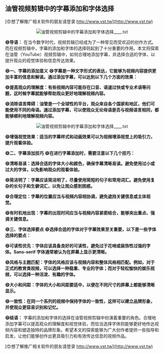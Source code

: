 ## **油管视频剪辑中的字幕添加和字体选择**

[😍想了解推广相关软件的朋友请登录 http://www.vst.tw](http://www.vst.tw)

 <center><img src="https://vst.tw/MP4/tuiguang/png/3.png" alt="油管视频剪辑中的字幕添加和字体选择____.txt"></center>

**😄导语：**
在当今数字时代，视频剪辑已经成为了一种常见而受欢迎的创作方式。而在视频剪辑中，字幕的添加和字体的选择则起到了十分重要的作用。本文将探索在油管（YouTube）视频剪辑中，如何合理地添加字幕，并选择合适的字体，以提升观众的视觉体验和信息传达效果。

**😄一、字幕的添加意义**
**😄字幕是一种文字形式的表达，它能够为视频内容提供更加丰富的信息和解读。通过添加字幕，可以达到以下几个方面的效果：**

**😄提高观众的理解度：有些视频内容可能存在口音、语速过快或专业术语等问题，这时候字幕就能够帮助观众更好地理解视频内容。**

**😄消除语言障碍：油管是一个全球性的平台，观众来自各个国家和地区，他们可能使用不同的母语。通过添加字幕，可以使观众无论母语是否与视频语言相同，都能够顺利地理解视频内容。**

 <center><img src="https://vst.tw/MP4/tuiguang/png/0.png" alt="油管视频剪辑中的字幕添加和字体选择____.txt"></center>

**😄增强视觉效果：适当的字幕样式和动画效果可以为视频增添视觉上的吸引力，提升观看体验。**

**😄二、字幕添加技巧**
**😄在进行字幕添加时，需要注意以下几个技巧：**

**😄清晰易读：选择合适的字体大小和颜色，确保字幕清晰易读。避免使用过小或过大的字体，以免影响观众的观看体验。**

**😄简洁明了：字幕应该简洁明了，尽量使用简短的句子和常用词汇。避免使用复杂的长句子和生僻词汇，以免让观众感到困惑。**

**😄合理定位：字幕的位置应当与视频内容相协调，避免遮挡关键信息或主体视觉。**

**😄有时机地出现：字幕的出现时间应当与视频内容紧密结合，能够突出重点、强调关键信息。**

**😄三、字体选择要点**
**😄选择合适的字体对于字幕效果至关重要，以下是一些字体选择的要点：**

**😄可读性优先：字体应该具备良好的可读性，避免过于花哨或装饰性过强的字体。Sans-serif 字体通常被认为在屏幕上显示更清晰。**

**😄风格与主题匹配：字体的风格应该与视频内容和整体风格相匹配。例如，对于正式的教育类视频，可以选择一种稳重、专业的字体；而对于轻松愉快的娱乐视频，可以选择一种活泼、有趣的字体。**

**😄大小和间距：字体的大小和间距要适中，以便在不同尺寸的屏幕上都能够清晰显示。**

**😄一致性：在同一个系列的视频中保持字体的一致性，这样可以建立品牌形象，并使观众更容易识别和记忆。**

**😄结语：**
字幕的添加和字体的选择在油管视频剪辑中扮演着重要的角色。合理地添加字幕可以提高观众的理解度和视觉体验，而恰当选择字体则能够更好地传达视频内容和塑造独特的品牌形象。希望本文的探索能够为广大创作者提供一些指导和启发，让他们能够创作出更具吸引力和有效传达信息的视频作品。

[😍想了解推广相关软件的朋友请登录 http://www.vst.tw](http://www.vst.tw)



